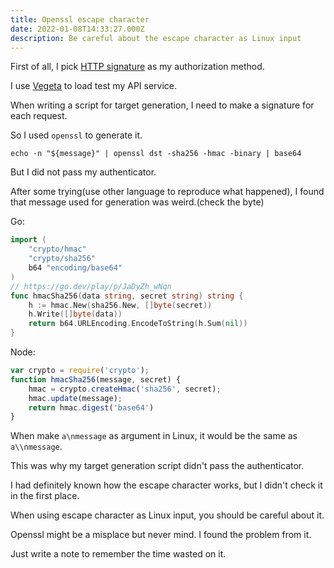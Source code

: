 ```yaml
---
title: Openssl escape character
date: 2022-01-08T14:33:27.000Z
description: Be careful about the escape character as Linux input
--- 
```

First of all, I pick [HTTP signature](https://datatracker.ietf.org/doc/html/draft-cavage-http-signatures-12) as my authorization method.

I use [Vegeta](https://github.com/tsenart/vegeta) to load test my API service.

When writing a script for target generation, I need to make a signature for each request.

So I used `openssl` to generate it.
```
echo -n "${message}" | openssl dst -sha256 -hmac -binary | base64
```
But I did not pass my authenticator.

After some trying(use other language to reproduce what happened), I found that message used for generation was weird.(check the byte)

Go:
```go
import (
	"crypto/hmac"
	"crypto/sha256"
	b64 "encoding/base64"
)
// https://go.dev/play/p/JaDyZh_wNqn
func hmacSha256(data string, secret string) string {
	h := hmac.New(sha256.New, []byte(secret))
	h.Write([]byte(data))
	return b64.URLEncoding.EncodeToString(h.Sum(nil))
}
```

Node:
```javascript
var crypto = require('crypto');
function hmacSha256(message, secret) {
    hmac = crypto.createHmac('sha256', secret);
    hmac.update(message);
    return hmac.digest('base64')
}
```

When make `a\nmessage` as argument in Linux, it would be the same as `a\\nmessage`.

This was why my target generation script didn't pass the authenticator.

I had definitely known how the escape character works, but I didn't check it in the first place.

When using escape character as Linux input, you should be careful about it.

Openssl might be a misplace but never mind. I found the problem from it.

Just write a note to remember the time wasted on it.